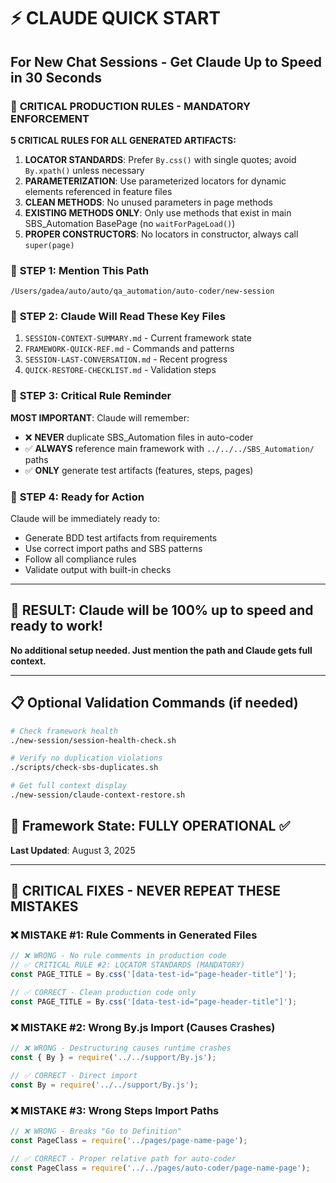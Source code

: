 # ⚡ CLAUDE QUICK START

## For New Chat Sessions - Get Claude Up to Speed in 30 Seconds

### 🚨 **CRITICAL PRODUCTION RULES - MANDATORY ENFORCEMENT**

**5 CRITICAL RULES FOR ALL GENERATED ARTIFACTS:**

1. **LOCATOR STANDARDS**: Prefer `By.css()` with single quotes; avoid `By.xpath()` unless necessary
2. **PARAMETERIZATION**: Use parameterized locators for dynamic elements referenced in feature files  
3. **CLEAN METHODS**: No unused parameters in page methods
4. **EXISTING METHODS ONLY**: Only use methods that exist in main SBS_Automation BasePage (no `waitForPageLoad()`)
5. **PROPER CONSTRUCTORS**: No locators in constructor, always call `super(page)`

### 🎯 **STEP 1: Mention This Path**
```
/Users/gadea/auto/auto/qa_automation/auto-coder/new-session
```

### 🎯 **STEP 2: Claude Will Read These Key Files**
1. `SESSION-CONTEXT-SUMMARY.md` - Current framework state
2. `FRAMEWORK-QUICK-REF.md` - Commands and patterns  
3. `SESSION-LAST-CONVERSATION.md` - Recent progress
4. `QUICK-RESTORE-CHECKLIST.md` - Validation steps

### 🎯 **STEP 3: Critical Rule Reminder**
**MOST IMPORTANT**: Claude will remember:
- ❌ **NEVER** duplicate SBS_Automation files in auto-coder
- ✅ **ALWAYS** reference main framework with `../../../SBS_Automation/` paths
- ✅ **ONLY** generate test artifacts (features, steps, pages)

### 🎯 **STEP 4: Ready for Action**
Claude will be immediately ready to:
- Generate BDD test artifacts from requirements
- Use correct import paths and SBS patterns
- Follow all compliance rules
- Validate output with built-in checks

---

## 🚀 **RESULT**: Claude will be 100% up to speed and ready to work!

**No additional setup needed. Just mention the path and Claude gets full context.**

---

## 📋 **Optional Validation Commands** (if needed)

```bash
# Check framework health
./new-session/session-health-check.sh

# Verify no duplication violations  
./scripts/check-sbs-duplicates.sh

# Get full context display
./new-session/claude-context-restore.sh
```

## 🎯 **Framework State**: FULLY OPERATIONAL ✅
**Last Updated**: August 3, 2025

---

## 🚨 CRITICAL FIXES - NEVER REPEAT THESE MISTAKES

### ❌ **MISTAKE #1: Rule Comments in Generated Files**
```javascript
// ❌ WRONG - No rule comments in production code
// ✅ CRITICAL RULE #2: LOCATOR STANDARDS (MANDATORY)
const PAGE_TITLE = By.css('[data-test-id="page-header-title"]');

// ✅ CORRECT - Clean production code only
const PAGE_TITLE = By.css('[data-test-id="page-header-title"]');
```

### ❌ **MISTAKE #2: Wrong By.js Import (Causes Crashes)**
```javascript
// ❌ WRONG - Destructuring causes runtime crashes
const { By } = require('../../support/By.js');

// ✅ CORRECT - Direct import
const By = require('../../support/By.js');
```

### ❌ **MISTAKE #3: Wrong Steps Import Paths**
```javascript
// ❌ WRONG - Breaks "Go to Definition"
const PageClass = require('../pages/page-name-page');

// ✅ CORRECT - Proper relative path for auto-coder
const PageClass = require('../../pages/auto-coder/page-name-page');
```
